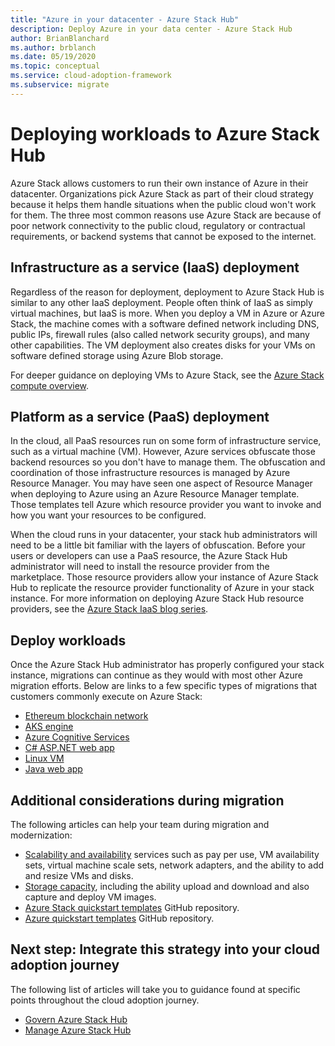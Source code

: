 ```yaml
---
title: "Azure in your datacenter - Azure Stack Hub"
description: Deploy Azure in your data center - Azure Stack Hub
author: BrianBlanchard
ms.author: brblanch
ms.date: 05/19/2020
ms.topic: conceptual
ms.service: cloud-adoption-framework
ms.subservice: migrate
---
```


# Deploying workloads to Azure Stack Hub

Azure Stack allows customers to run their own instance of Azure in their datacenter. Organizations pick Azure Stack as part of their cloud strategy because it helps them handle situations when the public cloud won't work for them. The three most common reasons use Azure Stack are because of poor network connectivity to the public cloud, regulatory or contractual requirements, or backend systems that cannot be exposed to the internet.

## Infrastructure as a service (IaaS) deployment

Regardless of the reason for deployment, deployment to Azure Stack Hub is similar to any other IaaS deployment. People often think of IaaS as simply virtual machines, but IaaS is more. When you deploy a VM in Azure or Azure Stack, the machine comes with a software defined network including DNS, public IPs, firewall rules (also called network security groups), and many other capabilities. The VM deployment also creates disks for your VMs on software defined storage using Azure Blob storage.

For deeper guidance on deploying VMs to Azure Stack, see the [Azure Stack compute overview](https://docs.microsoft.com/azure-stack/user/azure-stack-compute-overview?view=azs-2002).

## Platform as a service (PaaS) deployment

In the cloud, all PaaS resources run on some form of infrastructure service, such as a virtual machine (VM). However, Azure services obfuscate those backend resources so you don't have to manage them. The obfuscation and coordination of those infrastructure resources is managed by Azure Resource Manager. You may have seen one aspect of Resource Manager when deploying to Azure using an Azure Resource Manager template. Those templates tell Azure which resource provider you want to invoke and how you want your resources to be configured.

When the cloud runs in your datacenter, your stack hub administrators will need to be a little bit familiar with the layers of obfuscation. Before your users or developers can use a PaaS resource, the Azure Stack Hub administrator will need to install the resource provider from the marketplace. Those resource providers allow your instance of Azure Stack Hub to replicate the resource provider functionality of Azure in your stack instance. For more information on deploying Azure Stack Hub resource providers, see the [Azure Stack IaaS blog series](https://azure.microsoft.com/blog/azure-stack-iaas-part-one/).

## Deploy workloads

Once the Azure Stack Hub administrator has properly configured your stack instance, migrations can continue as they would with most other Azure migration efforts. Below are links to a few specific types of migrations that customers commonly execute on Azure Stack:

- [Ethereum blockchain network](https://docs.microsoft.com/azure-stack/user/azure-stack-ethereum?view=azs-2002)
- [AKS engine](https://docs.microsoft.com/azure-stack/user/azure-stack-kubernetes-aks-engine-overview?view=azs-2002)
- [Azure Cognitive Services](https://docs.microsoft.com/azure-stack/user/azure-stack-solution-template-cognitive-services?view=azs-2002)
- [C# ASP.NET web app](https://docs.microsoft.com/azure-stack/user/azure-stack-dev-start-howto-vm-dotnet?view=azs-2002)
- [Linux VM](https://docs.microsoft.com/azure-stack/user/azure-stack-dev-start-howto-deploy-linux?view=azs-2002)
- [Java web app](https://docs.microsoft.com/azure-stack/user/azure-stack-dev-start-howto-vm-java?view=azs-2002)

## Additional considerations during migration

The following articles can help your team during migration and modernization:

- [Scalability and availability](https://azure.microsoft.com/blog/azure-stack-iaas-part-six/) services such as pay per use, VM availability sets, virtual machine scale sets, network adapters, and the ability to add and resize VMs and disks.
- [Storage capacity](https://azure.microsoft.com/blog/azure-stack-iaas-part-3/), including the ability upload and download and also capture and deploy VM images.
- [Azure Stack quickstart templates](https://github.com/Azure/AzureStack-QuickStart-Templates) GitHub repository.
- [Azure quickstart templates](https://github.com/Azure/Azure-QuickStart-Templates) GitHub repository.

## Next step: Integrate this strategy into your cloud adoption journey

The following list of articles will take you to guidance found at specific points throughout the cloud adoption journey.

- [Govern Azure Stack Hub](./govern.md)
- [Manage Azure Stack Hub](./manage.md)
